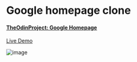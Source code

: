 # Google homepage clone

#### [TheOdinProject: Google Homepage](https://www.theodinproject.com/lessons/html-css)

[Live Demo](https://chxtio.github.io/The-Odin-Project/google-homepage/)

![image](https://user-images.githubusercontent.com/33184844/99482917-f108ca00-2911-11eb-9654-c408c35e4f64.png)